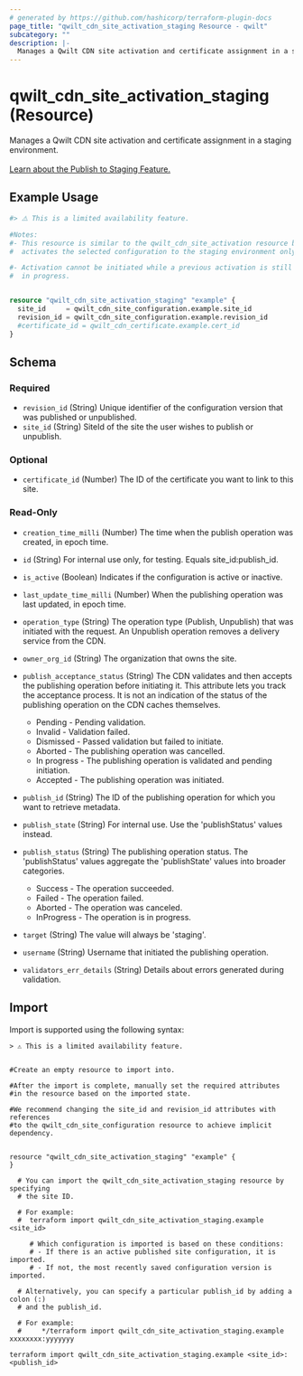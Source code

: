 ```yaml
---
# generated by https://github.com/hashicorp/terraform-plugin-docs
page_title: "qwilt_cdn_site_activation_staging Resource - qwilt"
subcategory: ""
description: |-
  Manages a Qwilt CDN site activation and certificate assignment in a staging environment. Learn about the Publish to Staging Feature. https://docs.qwilt.com/docs/publish-to-staging
---
```


# qwilt_cdn_site_activation_staging (Resource)

Manages a Qwilt CDN site activation and certificate assignment in a staging environment. <br><br>[Learn about the Publish to Staging Feature.](https://docs.qwilt.com/docs/publish-to-staging)

## Example Usage

```terraform
#> ⚠️ This is a limited availability feature.

#Notes:
#- This resource is similar to the qwilt_cdn_site_activation resource but 
#  activates the selected configuration to the staging environment only.

#- Activation cannot be initiated while a previous activation is still 
#  in progress.


resource "qwilt_cdn_site_activation_staging" "example" {
  site_id     = qwilt_cdn_site_configuration.example.site_id
  revision_id = qwilt_cdn_site_configuration.example.revision_id
  #certificate_id = qwilt_cdn_certificate.example.cert_id
}
```

<!-- schema generated by tfplugindocs -->
## Schema

### Required

- `revision_id` (String) Unique identifier of the configuration version that was published or unpublished.
- `site_id` (String) SiteId of the site the user wishes to publish or unpublish.

### Optional

- `certificate_id` (Number) The ID of the certificate you want to link to this site.

### Read-Only

- `creation_time_milli` (Number) The time when the publish operation was created, in epoch time.
- `id` (String) For internal use only, for testing. Equals site_id:publish_id.
- `is_active` (Boolean) Indicates if the configuration is active or inactive.
- `last_update_time_milli` (Number) When the publishing operation was last updated, in epoch time.
- `operation_type` (String) The operation type (Publish, Unpublish) that was initiated with the request. An Unpublish operation removes a delivery service from the CDN.
- `owner_org_id` (String) The organization that owns the site.
- `publish_acceptance_status` (String) The CDN validates and then accepts the publishing operation before initiating it. This attribute lets you track the acceptance process. It is not an indication of the status of the publishing operation on the CDN caches themselves.

  - Pending - Pending validation.
  - Invalid - Validation failed. 
  - Dismissed - Passed validation but failed to initiate.
  - Aborted - The publishing operation was cancelled.
  - In progress - The publishing operation is validated and pending initiation.
  - Accepted - The publishing operation was initiated.
- `publish_id` (String) The ID of the publishing operation for which you want to retrieve metadata.
- `publish_state` (String) For internal use. Use the 'publishStatus' values instead.
- `publish_status` (String) The publishing operation status. The 'publishStatus' values aggregate the 'publishState' values into broader categories. 

  - Success - The operation succeeded.
  - Failed - The operation failed.
  - Aborted - The operation was canceled.
  - InProgress - The operation is in progress.
- `target` (String) The value will always be 'staging'.
- `username` (String) Username that initiated the publishing operation.
- `validators_err_details` (String) Details about errors generated during validation.

## Import

Import is supported using the following syntax:

```shell
> ⚠️ This is a limited availability feature.


#Create an empty resource to import into.

#After the import is complete, manually set the required attributes 
#in the resource based on the imported state.

#We recommend changing the site_id and revision_id attributes with references 
#to the qwilt_cdn_site_configuration resource to achieve implicit dependency.


resource "qwilt_cdn_site_activation_staging" "example" {
}

  # You can import the qwilt_cdn_site_activation_staging resource by specifying 
  # the site ID.

  # For example: 
  #  terraform import qwilt_cdn_site_activation_staging.example <site_id>

     # Which configuration is imported is based on these conditions: 
     # - If there is an active published site configuration, it is imported.
     # - If not, the most recently saved configuration version is imported.
    
  # Alternatively, you can specify a particular publish_id by adding a colon (:) 
  # and the publish_id. 

  # For example: 
  #     */terraform import qwilt_cdn_site_activation_staging.example xxxxxxxx:yyyyyyy

terraform import qwilt_cdn_site_activation_staging.example <site_id>:<publish_id>
```
